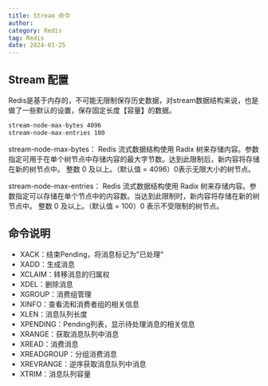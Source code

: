 ```yaml
---
title: Stream 命令
author:
category: Redis
tag: Redis
date: 2024-01-25
---
```


## Stream 配置

Redis是基于内存的，不可能无限制保存历史数据，对stream数据结构来说，也是做了一些默认的设置，保存固定长度【容量】的数据。

```bash
stream-node-max-bytes 4096
stream-node-max-entries 100
```

stream-node-max-bytes：
Redis 流式数据结构使用 Radix 树来存储内容。参数指定可用于在单个树节点中存储内容的最大字节数。达到此限制后，新内容将存储在新的树节点中。
整数 0 及以上。（默认值 = 4096）0表示无限大小的树节点。

stream-node-max-entries：
Redis 流式数据结构使用 Radix 树来存储内容。参数指定可以存储在单个节点中的内容数。当达到此限制时，新内容将存储在新的树节点中。
整数 0 及以上。（默认值 = 100）0 表示不受限制的树节点。

## 命令说明

- XACK：结束Pending，将消息标记为"已处理"
- XADD：生成消息
- XCLAIM：转移消息的归属权
- XDEL：删除消息
- XGROUP：消费组管理
- XINFO：查看流和消费者组的相关信息
- XLEN：消息队列长度
- XPENDING：Pending列表，显示待处理消息的相关信息
- XRANGE：获取消息队列中消息
- XREAD：消费消息
- XREADGROUP：分组消费消息
- XREVRANGE：逆序获取消息队列中消息
- XTRIM：消息队列容量
